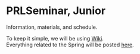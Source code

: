 # PRLSeminar, Junior

Information, materials, and schedule. 

To keep it simple, we will be using [Wiki](../../wiki).  
Everything related to the Spring will be posted [here](../../wiki/Spring-2020).
